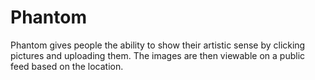 # Phantom

Phantom gives people the ability to show their artistic sense by clicking pictures and uploading them. The images are then viewable on a public feed based on the location.
